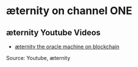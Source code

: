 # æternity on channel ONE


## æternity Youtube Videos 

* [æternity the oracle machine on blockchain](https://www.youtube.com/watch?v=lqP59HWnDus)



Source:
Youtube, æternity